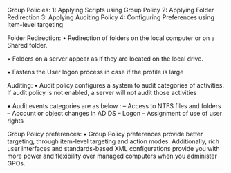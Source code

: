 Group Policies:
1: Applying Scripts using Group Policy
2: Applying Folder Redirection
3: Applying Auditing Policy
4: Configuring Preferences using Item-level targeting 

Folder Redirection:
• Redirection of folders on the local computer or on a Shared
folder.

• Folders on a server appear as if they are located on the local
drive.

• Fastens the User logon process in case if the profile is
large

Auditing:
• Audit policy configures a system to audit categories of
activities. If audit policy is not enabled, a server will not
audit those activities

• Audit events categories are as below :
  – Access to NTFS files and folders
  – Account or object changes in AD DS
  – Logon
  – Assignment of use of user rights

Group Policy preferences:
• Group Policy preferences provide better targeting, through
item-level targeting and action modes. Additionally, rich
user interfaces and standards-based XML configurations
provide you with more power and flexibility over managed
computers when you administer GPOs.
